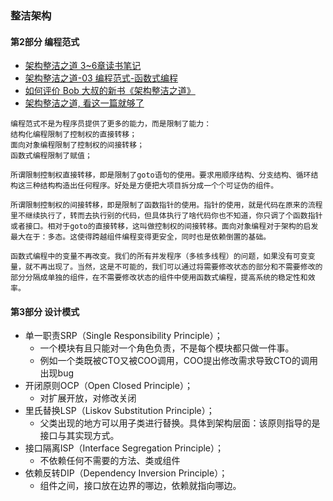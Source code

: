### 整洁架构

#### 第2部分 编程范式
* [架构整洁之道 3~6章读书笔记](https://cloud.tencent.com/developer/article/1834412)
* [架构整洁之道-03 编程范式-函数式编程](https://juejin.cn/post/7027679199326371854)
* [如何评价 Bob 大叔的新书《架构整洁之道》](https://www.zhihu.com/question/301498382/answer/1018334384)
* [架构整洁之道, 看这一篇就够了](https://mp.weixin.qq.com/s/Kd1T40KZWvdThKC3IN6n-Q)

```
编程范式不是为程序员提供了更多的能力，而是限制了能力：
结构化编程限制了控制权的直接转移；
面向对象编程限制了控制权的间接转移；
函数式编程限制了赋值；

所谓限制控制权直接转移，即是限制了goto语句的使用。要求用顺序结构、分支结构、循环结构这三种结构构造出任何程序。好处是方便把大项目拆分成一个个可证伪的组件。

所谓限制控制权的间接转移，即是限制了函数指针的使用。指针的使用，就是代码在原来的流程里不继续执行了，转而去执行别的代码，但具体执行了啥代码你也不知道，你只调了个函数指针或者接口。相对于goto的直接转移，这叫做控制权的间接转移。面向对象编程对于架构的启发最大在于：多态。这使得跨越组件编程变得更安全，同时也是依赖倒置的基础。

函数式编程中的变量不再改变。我们的所有并发程序（多核多线程）的问题，如果没有可变变量，就不再出现了。当然，这是不可能的，我们可以通过将需要修改状态的部分和不需要修改的部分分隔成单独的组件，在不需要修改状态的组件中使用函数式编程，提高系统的稳定性和效率。
```

#### 第3部分 设计模式
* 单一职责SRP（Single Responsibility Principle）；
  * 一个模块有且只能对一个角色负责，不是每个模块都只做一件事。
  * 例如一个类既被CTO又被COO调用，COO提出修改需求导致CTO的调用出现bug
* 开闭原则OCP（Open Closed Principle）；
  * 对扩展开放，对修改关闭
* 里氏替换LSP（Liskov Substitution Principle）；
  * 父类出现的地方可以用子类进行替换。具体到架构层面：该原则指导的是接口与其实现方式。
* 接口隔离ISP（Interface Segregation Principle）；
  * 不依赖任何不需要的方法、类或组件
* 依赖反转DIP（Dependency Inversion Principle）；
  * 组件之间，接口放在边界的哪边，依赖就指向哪边。































